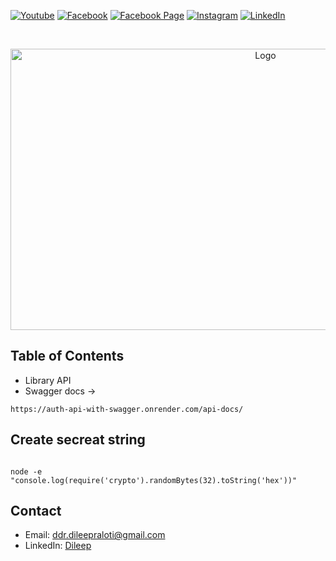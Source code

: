 [![Youtube][youtube-shield]][youtube-url]
[![Facebook][facebook-shield]][facebook-url]
[![Facebook Page][facebook-shield]][facebook-group-url]
[![Instagram][instagram-shield]][instagram-url]
[![LinkedIn][linkedin-shield]][linkedin-url]

<!-- PROJECT LOGO -->
<br />
<p align="center">
    <img src="https://www.weareteachers.com/wp-content/uploads/Best-Library-Resources-for-Teachers.jpg" alt="Logo" width="800" height="450" />
    <h3 align="center">
        <a href="https://github.com/ddr-dileep/liabrary-management-system" target="_blank" >
        </a>
    </h3>
</p>

## Table of Contents

- Library API
- Swagger docs ->

```
https://auth-api-with-swagger.onrender.com/api-docs/
```

## Create secreat string

```

node -e "console.log(require('crypto').randomBytes(32).toString('hex'))"

```

## Contact

- Email: [ddr.dileepraloti@gmail.com](mailto:ddr.dileepraloti@gmail.com)
- LinkedIn: [Dileep](https://linkedin.com/in/dileep-raloti)

<!-- MARKDOWN LINKS & IMAGES -->

[youtube-shield]: https://img.shields.io/badge/-Youtube-black.svg?style=round-square&logo=youtube&color=555&logoColor=white
[youtube-url]: https://www.youtube.com/@thecodeworld
[facebook-shield]: https://img.shields.io/badge/-Facebook-black.svg?style=round-square&logo=facebook&color=555&logoColor=white
[facebook-url]: https://facebook.com
[facebook-group-url]: https://facebook.com
[instagram-shield]: https://img.shields.io/badge/-Instagram-black.svg?style=round-square&logo=instagram&color=555&logoColor=white
[instagram-url]: https://instagram.com
[linkedin-shield]: https://img.shields.io/badge/-LinkedIn-black.svg?style=round-square&logo=linkedin&colorB=555
[linkedin-url]: https://linkedin.com/in/
